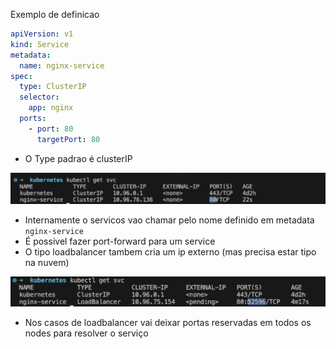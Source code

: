 Exemplo de definicao

```yml
apiVersion: v1
kind: Service
metadata:
  name: nginx-service
spec:
  type: ClusterIP
  selector:
    app: nginx
  ports:
    - port: 80
      targetPort: 80

```

- O Type padrao é clusterIP

![alt text](image-1.png)

- Internamente o servicos vao chamar pelo nome definido em metadata `nginx-service`
- É possivel fazer port-forward para um service
- O tipo loadbalancer tambem cria um ip externo (mas precisa estar tipo na nuvem)

![alt text](image-2.png)

- Nos casos de loadbalancer vai deixar portas reservadas em todos os nodes para resolver o serviço


